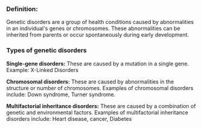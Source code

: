 
### Definition:
Genetic disorders are a group of health conditions caused by abnormalities in an individual's genes or chromosomes. These abnormalities can be inherited from parents or occur spontaneously during early development.

### Types of genetic disorders

**Single-gene disorders:**
These are caused by a mutation in a single gene.
Example: X-Linked Disorders

**Chromosomal disorders:**
These are caused by abnormalities in the structure or number of chromosomes. Examples of chromosomal disorders include: Down syndrome, Turner syndrome.

**Multifactorial inheritance disorders:**
These are caused by a combination of genetic and environmental factors. Examples of multifactorial inheritance disorders include: Heart disease, cancer, Diabetes

